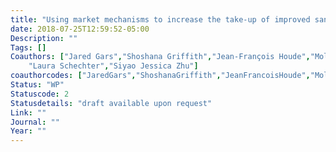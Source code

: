 ```yaml
---
title: "Using market mechanisms to increase the take-up of improved sanitation"
date: 2018-07-25T12:59:52-05:00
Description: ""
Tags: []
Coauthors: ["Jared Gars","Shoshana Griffith","Jean-François Houde","Molly Lipscomb","Mbaye Mbeguere","Sarah Nehrling",
	"Laura Schechter","Siyao Jessica Zhu"]
coauthorcodes: ["JaredGars","ShoshanaGriffith","JeanFrancoisHoude","MollyLipscomb","MbayeMbeguere","SarahNehrling","LauraSchechter","SiyaoJessicaZhu"]
Status: "WP"
Statuscode: 2
Statusdetails: "draft available upon request"
Link: ""
Journal: ""
Year: ""
---
```

